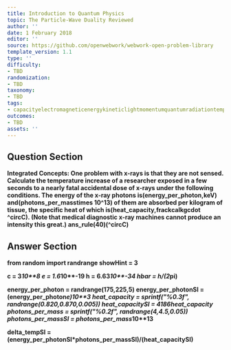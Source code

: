 ```yaml
---
title: Introduction to Quantum Physics
topic: The Particle-Wave Duality Reviewed
author: ''
date: 1 February 2018
editor: ''
source: https://github.com/openwebwork/webwork-open-problem-library
template_version: 1.1
type: ''
difficulty:
- TBD
randomization:
- TBD
taxonomy:
- TBD
tags:
- capacityelectromagneticenergykineticlightmomentumquantumradiationtemperaturethermal
outcomes:
- TBD
assets: ''
---
```


## Question Section 

<b>
<b>Integrated Concepts:<b> One problem with x-rays is that they are not sensed. Calculate the temperature increase of a researcher exposed in a few seconds to a nearly fatal accidental dose of x-rays under the following conditions. The energy of the x-ray photons is(energy_per_photon,keV) and(photons_per_masstimes 10^13) of them are absorbed per kilogram of tissue, the specific heat of which is(heat_capacity,frackcalkgcdot ^circC). (Note that medical diagnostic x-ray machines cannot produce an intensity this great.)
ans_rule(40)(^circC)



## Answer Section

from random import randrange
showHint = 3

c = 3*10**8
e = 1.6*10**-19
h = 6.63*10**-34
hbar = h/(2*pi)

energy_per_photon = randrange(175,225,5)
energy_per_photonSI = (energy_per_photon*e)*10**3
heat_capacity = sprintf("%0.3f", randrange(0.820,0.870,0.005))
heat_capacitySI = 4186*heat_capacity
photons_per_mass = sprintf("%0.2f", randrange(4,4.5,0.05))
photons_per_massSI = photons_per_mass*10**13

delta_tempSI = (energy_per_photonSI*photons_per_massSI)/(heat_capacitySI)